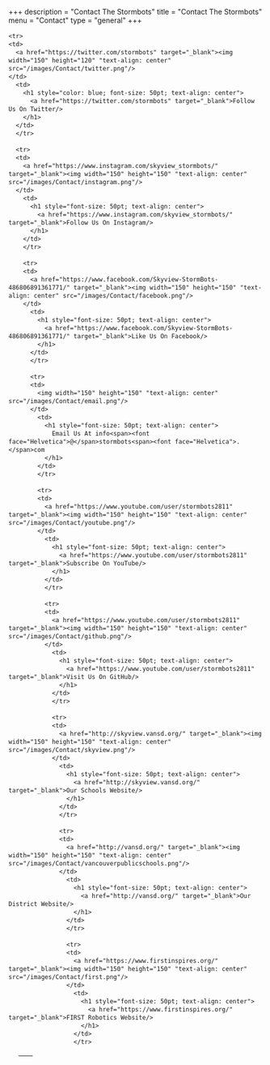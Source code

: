 +++
description = "Contact The Stormbots"
title = "Contact The Stormbots"
menu = "Contact"
type = "general"
+++

<table  border="0" style="width: 100%; margin: 20px">
  <thead>
    <tr>
      <th></th>
      <th></th>
    </tr>
  </thead>
  <tbody>

    <tr>
    <td>
      <a href="https://twitter.com/stormbots" target="_blank"><img width="150" height="120" "text-align: center" src="/images/Contact/twitter.png"/>
    </td>
      <td>
        <h1 style="color: blue; font-size: 50pt; text-align: center"> 
          <a href="https://twitter.com/stormbots" target="_blank">Follow Us On Twitter/>
        </h1>
      </td>
      </tr>

      <tr>
      <td>
        <a href="https://www.instagram.com/skyview_stormbots/" target="_blank"><img width="150" height="150" "text-align: center" src="/images/Contact/instagram.png"/>
      </td>
        <td>
          <h1 style="font-size: 50pt; text-align: center"> 
            <a href="https://www.instagram.com/skyview_stormbots/" target="_blank">Follow Us On Instagram/>
          </h1>
        </td>
        </tr>

        <tr>
        <td>
          <a href="https://www.facebook.com/Skyview-StormBots-486806891361771/" target="_blank"><img width="150" height="150" "text-align: center" src="/images/Contact/facebook.png"/>
        </td>
          <td>
            <h1 style="font-size: 50pt; text-align: center"> 
              <a href="https://www.facebook.com/Skyview-StormBots-486806891361771/" target="_blank">Like Us On Facebook/>
            </h1>
          </td>
          </tr>

          <tr>
          <td>
            <img width="150" height="150" "text-align: center" src="/images/Contact/email.png"/>
          </td>
            <td>
              <h1 style="font-size: 50pt; text-align: center"> 
                Email Us At info<span><font face="Helvetica">@</span>stormbots<span><font face="Helvetica">.</span>com
              </h1>
            </td>
            </tr>

            <tr>
            <td>
              <a href="https://www.youtube.com/user/stormbots2811" target="_blank"><img width="150" height="150" "text-align: center" src="/images/Contact/youtube.png"/>
            </td>
              <td>
                <h1 style="font-size: 50pt; text-align: center"> 
                  <a href="https://www.youtube.com/user/stormbots2811" target="_blank">Subscribe On YouTube/>
                </h1>
              </td>
              </tr>

              <tr>
              <td>
                <a href="https://www.youtube.com/user/stormbots2811" target="_blank"><img width="150" height="150" "text-align: center" src="/images/Contact/github.png"/>
              </td>
                <td>
                  <h1 style="font-size: 50pt; text-align: center"> 
                    <a href="https://www.youtube.com/user/stormbots2811" target="_blank">Visit Us On GitHub/>
                  </h1>
                </td>
                </tr>

                <tr>
                <td>
                  <a href="http://skyview.vansd.org/" target="_blank"><img width="150" height="150" "text-align: center" src="/images/Contact/skyview.png"/>
                </td>
                  <td>
                    <h1 style="font-size: 50pt; text-align: center"> 
                      <a href="http://skyview.vansd.org/" target="_blank">Our Schools Website/>
                    </h1>
                  </td>
                  </tr>

                  <tr>
                  <td>
                    <a href="http://vansd.org/" target="_blank"><img width="150" height="150" "text-align: center" src="/images/Contact/vancouverpublicschools.png"/>
                  </td>
                    <td>
                      <h1 style="font-size: 50pt; text-align: center"> 
                        <a href="http://vansd.org/" target="_blank">Our District Website/>
                      </h1>
                    </td>
                    </tr>

                    <tr>
                    <td>
                      <a href="https://www.firstinspires.org/" target="_blank"><img width="150" height="150" "text-align: center" src="/images/Contact/first.png"/>
                    </td>
                      <td>
                        <h1 style="font-size: 50pt; text-align: center"> 
                          <a href="https://www.firstinspires.org/" target="_blank">FIRST Robotics Website/>
                        </h1>
                      </td>
                      </tr>

  </tbody>
</table>
</table>
